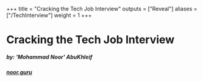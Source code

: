+++
title = "Cracking the Tech Job Interview"
outputs = ["Reveal"]
aliases = ["/TechInterview"]
weight = 1
+++

# Cracking the Tech Job Interview

##### by: 'Mohammad Noor' AbuKhleif

##### [noor.guru](https://www.noor.guru)
